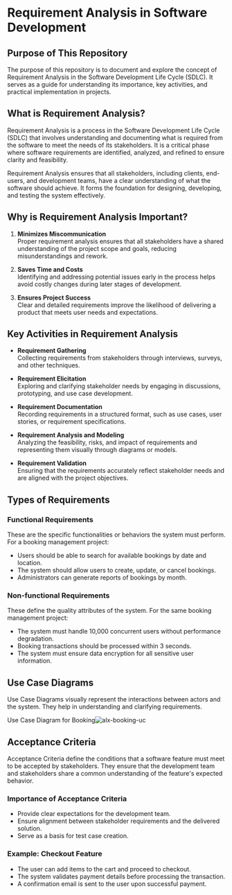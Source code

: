 # Requirement Analysis in Software Development

## Purpose of This Repository
The purpose of this repository is to document and explore the concept of Requirement Analysis in the Software Development Life Cycle (SDLC). It serves as a guide for understanding its importance, key activities, and practical implementation in projects.

## What is Requirement Analysis?
Requirement Analysis is a process in the Software Development Life Cycle (SDLC) that involves understanding and documenting what is required from the software to meet the needs of its stakeholders. It is a critical phase where software requirements are identified, analyzed, and refined to ensure clarity and feasibility.

Requirement Analysis ensures that all stakeholders, including clients, end-users, and development teams, have a clear understanding of what the software should achieve. It forms the foundation for designing, developing, and testing the system effectively.

## Why is Requirement Analysis Important?
1. **Minimizes Miscommunication**  
   Proper requirement analysis ensures that all stakeholders have a shared understanding of the project scope and goals, reducing misunderstandings and rework.

2. **Saves Time and Costs**  
   Identifying and addressing potential issues early in the process helps avoid costly changes during later stages of development.

3. **Ensures Project Success**  
   Clear and detailed requirements improve the likelihood of delivering a product that meets user needs and expectations.

## Key Activities in Requirement Analysis
- **Requirement Gathering**  
  Collecting requirements from stakeholders through interviews, surveys, and other techniques.

- **Requirement Elicitation**  
  Exploring and clarifying stakeholder needs by engaging in discussions, prototyping, and use case development.

- **Requirement Documentation**  
  Recording requirements in a structured format, such as use cases, user stories, or requirement specifications.

- **Requirement Analysis and Modeling**  
  Analyzing the feasibility, risks, and impact of requirements and representing them visually through diagrams or models.

- **Requirement Validation**  
  Ensuring that the requirements accurately reflect stakeholder needs and are aligned with the project objectives.

## Types of Requirements
### Functional Requirements
These are the specific functionalities or behaviors the system must perform. For a booking management project:
- Users should be able to search for available bookings by date and location.
- The system should allow users to create, update, or cancel bookings.
- Administrators can generate reports of bookings by month.

### Non-functional Requirements
These define the quality attributes of the system. For the same booking management project:
- The system must handle 10,000 concurrent users without performance degradation.
- Booking transactions should be processed within 3 seconds.
- The system must ensure data encryption for all sensitive user information.

## Use Case Diagrams
Use Case Diagrams visually represent the interactions between actors and the system. They help in understanding and clarifying requirements.

Use Case Diagram for Booking![alx-booking-uc](https://github.com/user-attachments/assets/2d04d984-7e91-4c7f-a2ca-7fef42248149)
## Acceptance Criteria
Acceptance Criteria define the conditions that a software feature must meet to be accepted by stakeholders. They ensure that the development team and stakeholders share a common understanding of the feature's expected behavior.

### Importance of Acceptance Criteria
- Provide clear expectations for the development team.
- Ensure alignment between stakeholder requirements and the delivered solution.
- Serve as a basis for test case creation.

### Example: Checkout Feature
- The user can add items to the cart and proceed to checkout.
- The system validates payment details before processing the transaction.
- A confirmation email is sent to the user upon successful payment.
